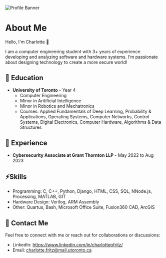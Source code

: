 ![Profile Banner](https://github.com/charlottepfritz/charlottepfritz/assets/133656144/c38b75f8-c104-4381-82c3-fceabde9cbce)
# About Me

Hello, I'm Charlotte 🌼

I am a computer engineering student with 3+ years of experience developing and analyzing software and hardware systems. I'm passionate about designing technology to create a more secure world!

## 🌟 Education

- **University of Toronto** - Year 4
  - Computer Engineering
  - Minor in Aritificial Intelligence
  - Minor in Robotics and Mechatronics
  - Courses: Applied Fundamentals of Deep Learning, Probability & Applications, Operating Systems, Computer Networks, Control Systems, Digital Electronics, Computer Hardware, Algorithms & Data Structures

## 💼 Experience

- **Cybersecurity Associate at Grant Thornton LLP** - May 2022 to Aug 2023


## ⚡️Skills

- Programming: C, C++, Python, Django, HTML, CSS, SQL, NNode.js, Processing, MATLAB, GIT 
- Hardware Design: Verilog, ARM Assembly
- Other: Quartus, Bash, Microsoft Office Suite, Fusion360 CAD, ArcGIS

## 🔗 Contact Me

Feel free to connect with me or reach out for collaborations or discussions:

- LinkedIn: https://www.linkedin.com/in/charlottepfritz/
- Email: charlotte.fritz@mail.utoronto.ca


